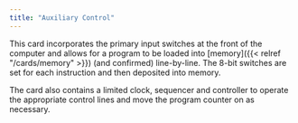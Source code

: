 ```yaml
---
title: "Auxiliary Control"
---
```


This card incorporates the primary input switches at the front of the computer and allows for a program to be loaded into
[memory]({{< relref "/cards/memory" >}}) (and confirmed) line-by-line. The 8-bit switches are set for each instruction and
then deposited into memory. 

The card also contains a limited clock, sequencer and controller to operate the appropriate control lines and move the 
program counter on as necessary.
